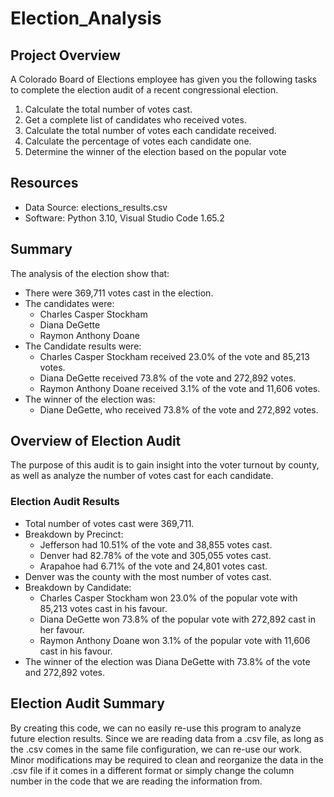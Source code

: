 # Election_Analysis

## Project Overview
A Colorado Board of Elections employee has given you the following tasks to complete the election audit of a recent congressional election.

1.  Calculate the total number of votes cast.
2.  Get a complete list of candidates who received votes.
3.  Calculate the total number of votes each candidate received.
4.  Calculate the percentage of votes each candidate one.
5.  Determine the winner of the election based on the popular vote

## Resources
- Data Source: elections_results.csv
- Software: Python 3.10, Visual Studio Code 1.65.2

## Summary
The analysis of the election show that:
- There were 369,711 votes cast in the election.
- The candidates were:
    - Charles Casper Stockham
    - Diana DeGette
    - Raymon Anthony Doane
- The Candidate results were:
    - Charles Casper Stockham received 23.0% of the vote and 85,213 votes.
    - Diana DeGette received 73.8% of the vote and 272,892 votes.
    - Raymon Anthony Doane received 3.1% of the vote and 11,606 votes.
- The winner of the election was:
    - Diane DeGette, who received 73.8% of the vote and 272,892 votes.

## Overview of Election Audit
The purpose of this audit is to gain insight into the voter turnout by county, as well as analyze the number of votes cast for each candidate.

### Election Audit Results
- Total number of votes cast were 369,711.
- Breakdown by Precinct:
    - Jefferson had 10.51% of the vote and 38,855 votes cast.
    - Denver had 82.78% of the vote and 305,055 votes cast.
    - Arapahoe had 6.71% of the vote and 24,801 votes cast.
- Denver was the county with the most number of votes cast.
- Breakdown by Candidate:
    - Charles Casper Stockham won 23.0% of the popular vote with 85,213 votes cast in his favour.
    - Diana DeGette won 73.8% of the popular vote with 272,892 cast in her favour.
    - Raymon Anthony Doane won 3.1% of the popular vote with 11,606 cast in his favour.
- The winner of the election was Diana DeGette with 73.8% of the vote and 272,892 votes.

## Election Audit Summary   
By creating this code, we can no easily re-use this program to analyze future election results.  Since we are reading data from a .csv file, as long as the .csv comes in the same file configuration, we can re-use our work.  Minor modifications may be required to clean and reorganize the data in the .csv file if it comes in a different format or simply change the column number in the code that we are reading the information from.

